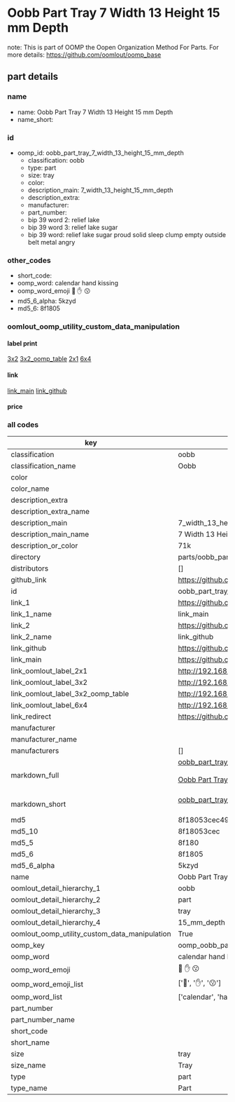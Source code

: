 # Oobb Part Tray 7 Width 13 Height 15 mm Depth  

note: This is part of OOMP the Oopen Organization Method For Parts. For more details: https://github.com/oomlout/oomp_base

##  part details
  







### name
* name: Oobb Part Tray 7 Width 13 Height 15 mm Depth
* name_short: 
### id
* oomp_id: oobb_part_tray_7_width_13_height_15_mm_depth
  * classification: oobb
  * type: part
  * size: tray
  * color: 
  * description_main: 7_width_13_height_15_mm_depth
  * description_extra: 
  * manufacturer: 
  * part_number: 
  * bip 39 word 2: relief lake
  * bip 39 word 3: relief lake sugar
  * bip 39 word: relief lake sugar proud solid sleep clump empty outside belt metal angry

### other_codes
* short_code: 
* oomp_word: calendar hand kissing
* oomp_word_emoji :calendar: :hand: :kissing:
* md5_6_alpha: 5kzyd
* md5_6: 8f1805






### oomlout_oomp_utility_custom_data_manipulation
#### label print
[3x2](http://192.168.1.245:1112/?label=oomp%205kzyd)
[3x2_oomp_table](http://192.168.1.108:1112/?label=oomp%205kzyd)
[2x1](http://192.168.1.242:1112/?label=oomp%205kzyd)
[6x4](http://192.168.1.55:1112/?label=oomp%205kzyd)    

#### link

[link_main](https://github.com/oomlout/oomlout_oomp_version_1_messy/tree/main/parts/oobb_part_tray_7_width_13_height_15_mm_depth) [link_github](https://github.com/oomlout/oomlout_oomp_version_1_messy/tree/main/parts/oobb_part_tray_7_width_13_height_15_mm_depth)                             

#### price







### all codes 
| key | value |  
| --- | --- |  
| classification | oobb |  
| classification_name | Oobb |  
| color |  |  
| color_name |  |  
| description_extra |  |  
| description_extra_name |  |  
| description_main | 7_width_13_height_15_mm_depth |  
| description_main_name | 7 Width 13 Height 15 mm Depth |  
| description_or_color | 71k |  
| directory | parts/oobb_part_tray_7_width_13_height_15_mm_depth |  
| distributors | [] |  
| github_link | https://github.com/oomlout/oomlout_oomp_part_src/tree/main/parts/oobb_part_tray_7_width_13_height_15_mm_depth |  
| id | oobb_part_tray_7_width_13_height_15_mm_depth |  
| link_1 | https://github.com/oomlout/oomlout_oomp_version_1_messy/tree/main/parts/oobb_part_tray_7_width_13_height_15_mm_depth |  
| link_1_name | link_main |  
| link_2 | https://github.com/oomlout/oomlout_oomp_version_1_messy/tree/main/parts/oobb_part_tray_7_width_13_height_15_mm_depth |  
| link_2_name | link_github |  
| link_github | https://github.com/oomlout/oomlout_oomp_version_1_messy/tree/main/parts/oobb_part_tray_7_width_13_height_15_mm_depth |  
| link_main | https://github.com/oomlout/oomlout_oomp_version_1_messy/tree/main/parts/oobb_part_tray_7_width_13_height_15_mm_depth |  
| link_oomlout_label_2x1 | http://192.168.1.242:1112/?label=oomp%205kzyd |  
| link_oomlout_label_3x2 | http://192.168.1.245:1112/?label=oomp%205kzyd |  
| link_oomlout_label_3x2_oomp_table | http://192.168.1.108:1112/?label=oomp%205kzyd |  
| link_oomlout_label_6x4 | http://192.168.1.55:1112/?label=oomp%205kzyd |  
| link_redirect | https://github.com/oomlout/oomlout_oomp_version_1_messy/tree/main/parts/oobb_part_tray_7_width_13_height_15_mm_depth |  
| manufacturer |  |  
| manufacturer_name |  |  
| manufacturers | [] |  
| markdown_full | [oobb_part_tray_7_width_13_height_15_mm_depth](none)<br>[](none)<br>[Oobb Part Tray 7 Width 13 Height 15 Mm Depth](none)<br><br> |  
| markdown_short | [oobb_part_tray_7_width_13_height_15_mm_depth](none)<br><br> |  
| md5 | 8f18053cec49258b2ce75acdb19f2daa |  
| md5_10 | 8f18053cec |  
| md5_5 | 8f180 |  
| md5_6 | 8f1805 |  
| md5_6_alpha | 5kzyd |  
| name | Oobb Part Tray 7 Width 13 Height 15 mm Depth |  
| oomlout_detail_hierarchy_1 | oobb |  
| oomlout_detail_hierarchy_2 | part |  
| oomlout_detail_hierarchy_3 | tray |  
| oomlout_detail_hierarchy_4 | 15_mm_depth |  
| oomlout_oomp_utility_custom_data_manipulation | True |  
| oomp_key | oomp_oobb_part_tray_7_width_13_height_15_mm_depth |  
| oomp_word | calendar hand kissing |  
| oomp_word_emoji | :calendar: :hand: :kissing: |  
| oomp_word_emoji_list | [':calendar:', ':hand:', ':kissing:'] |  
| oomp_word_list | ['calendar', 'hand', 'kissing'] |  
| part_number |  |  
| part_number_name |  |  
| short_code |  |  
| short_name |  |  
| size | tray |  
| size_name | Tray |  
| type | part |  
| type_name | Part |  
